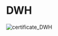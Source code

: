 # DWH
![certificate_DWH](https://user-images.githubusercontent.com/111756283/227159772-918fe503-d56a-42fa-9dc6-c3bd647c93a1.png)
